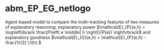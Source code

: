 # abm_EP_EG_netlogo
Agent-based model to compare the truth-tracking features of two measures of explanatory reasoning: explanatory power $\mathcal{E}_{P}(e,h) = \log\left\lbrack \frac{P\left( e \middle| h \right)}{P(e)} \right\rbrack$ and explanatory goodness $\mathcal{E}_{G}(e,h) = \mathcal{E}_{P}(e,h) - \frac{1}{2} \:I(h).$
